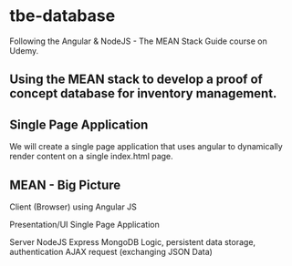 # tbe-database

Following the Angular & NodeJS - The MEAN Stack Guide course on Udemy.

## Using the MEAN stack to develop a proof of concept database for inventory management.

## Single Page Application

We will create a single page application that uses angular to dynamically render content on a single index.html page.

## MEAN - Big Picture

Client (Browser) using Angular JS

Presentation/UI
Single Page Application

Server NodeJS Express MongoDB
Logic, persistent data storage, authentication
AJAX request (exchanging JSON Data)


